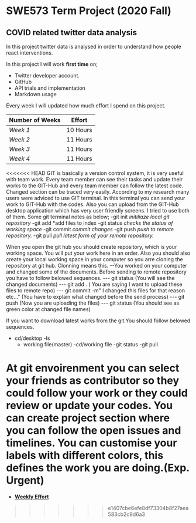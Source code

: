 # SWE573 Term Project (2020 Fall)
## COVID related twitter data analysis
In this project twitter data is analysed in order to understand how people react interventions.

In this project I will work  **first time**  on;
- Twitter developer account.
- GitHub 
- API trials and implementation
- Markdown usage

Every week I will updated how much effort I spend on this project.

| Number of Weeks | Effort |
| --- | --- |
|*Week 1*| 10 Hours |
|*Week 2*| 11 Hours |
|*Week 3*| 11 Hours |
|*Week 4*| 11 Hours |

<<<<<<< HEAD
GIT is basically a version control system, it is very useful with team work. Every team member can see their tasks and update their works to the GIT-Hub and every team member can follow the latest code. Changed section can be traced very easily. 
According to my research many users were adviced to use GIT terminal. In this terminal you can send your work to GIT-Hub with the codes. Also you can upload from the GIT-Hub desktop application which has very user friendly screens. I tried to use both of them.
Some git terminal notes as below;
-git init *initiliaze local git repository*
-git add  *add files to index
-git status *checks the status of working space*
-git commit *commit changes*
-git push *push to remote repository.*
-git pull *pull latest form of your remote repository.*

When you open the git hub you should create repository, which is your working space. You will put your work here in an order. Also you should also create your local working space in your computer so you arre cloning the repository at git hub. Clonning means this.
--You worked on your computer and changed some of the documents. Before sending to remote repository you have to follow belowed sequences.
--- git status (You will see the changed documents)
--- git add . ( You are saying I want to upload these files to remote repo)
--- git commit -m" I changed this files for that reason etc..." (You  have to explain what changed before the send process)
--- git push (Now you are uploading the files)
--- git status (You should see as green color at changed file names)

If you want to download latest works from the git.You should follow belowed sequences.
- cd/desktop
-ls
    - working file(master)
-cd/working file
-git status
-git pull 

At git envoirenment you can select your friends as contributor so they could follow your work or they could review or update your codes.
You can create project section where you can follow the open issues and timelines.
You can customise your labels with different colors, this defines the work you are doing.(Exp. Urgent)
=======
- [**Weekly Effort**](https://github.com/seckum/SWE573_skum/wiki/Effort-Tracking)
>>>>>>> e1407cbe6efe8df73304b8f27aea583cb2c9d6a3

